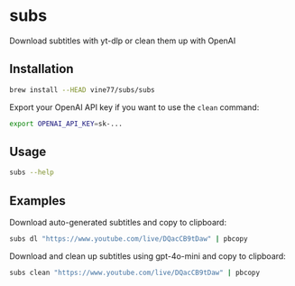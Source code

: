 # subs

Download subtitles with yt-dlp or clean them up with OpenAI

## Installation

```sh
brew install --HEAD vine77/subs/subs
```

Export your OpenAI API key if you want to use the `clean` command:

```sh
export OPENAI_API_KEY=sk-...
```

## Usage

```sh
subs --help
```

## Examples

Download auto-generated subtitles and copy to clipboard:

```sh
subs dl "https://www.youtube.com/live/DQacCB9tDaw" | pbcopy
```

Download and clean up subtitles using gpt-4o-mini and copy to clipboard:

```sh
subs clean "https://www.youtube.com/live/DQacCB9tDaw" | pbcopy
```
